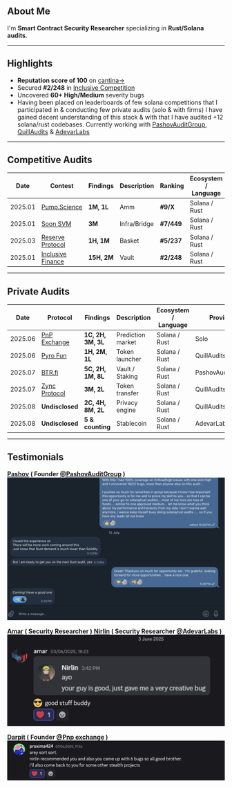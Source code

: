 ## About Me 
I'm **Smart Contract Security Researcher** specializing in **Rust/Solana audits**.

---

## Highlights

-  **Reputation score of 100** on [cantina→](https://cantina.xyz/u/chitresh)
-  Secured **#2/248** in [Inclusive Competition](https://cantina.xyz/competitions/3eff5a8f-b73a-4cfe-8c54-546b475548f0)
-  Uncovered **60+ High/Medium** severity bugs
-  Having been placed on leaderboards of few solana competitions that I participated in & conducting few private audits (solo & with firms) I have gained decent understanding of this stack & with that I have audited +12 solana/rust codebases. Currently working with [PashovAuditGroup](https://x.com/PashovAuditGrp), [QuillAudits](https://x.com/QuillAudits_AI) & [AdevarLabs](https://x.com/AdevarLabs)

---

## Competitive Audits

|  Date |  Contest |  Findings |  Description |  Ranking |  Ecosystem / Language |
|------|-----------|-------------|----------------|------------|------------------------|
| 2025.01   | [Pump.Science](https://code4rena.com/audits/2025-01-pump-science) | **1M, 1L** | Amm | **#9/X** | Solana / Rust | 
| 2025.01   | [Soon SVM](https://cantina.xyz/competitions/08c2b0b4-8449-4136-82a2-7074ccdfffac) | **3M** | Infra/Bridge | **#7/449** | Solana / Rust |
| 2025.03   | [Reserve Protocol](https://cantina.xyz/competitions/8b94becd-54e7-41cd-88e6-caae7becc76a) | **1H, 1M** | Basket | **#5/237** | Solana / Rust |
| 2025.01   | [Inclusive Finance](https://cantina.xyz/competitions/3eff5a8f-b73a-4cfe-8c54-546b475548f0) | **15H, 2M** | Vault | **#2/248**  | Solana / Rust |

---

## Private Audits

|  Date |  Protocol     |  Findings           |  Description     |  Ecosystem / Language |  Provider       |  Report                                                                 |
|------|----------------|----------------------|-------------------|------------------------|------------------|--------------------------------------------------------------------------|
| 2025.06   | [PnP Exchange](https://pnp.exchange) | **1C, 2H, 3M, 3L** | Prediction market      | Solana / Rust      | Solo             | [Link](https://github.com/ctrusonchain/ctrusonchain/blob/main/reports/pnpreport.md) |
| 2025.06   | [Pyro Fun](https://pyro.fun/)        | **1H, 2M, 1L**         | Token launcher         | Solana / Rust      | QuillAudits       | *Not public*                                                               |
| 2025.07   | [BTR.fi](https://btr.fi/)            | **5C, 2H, 1M, 8L** | Vault / Staking        | Solana / Rust      | PashovAuditGroup  | *Not public*                                                               |
| 2025.07  | [Zync Protocol](https://zynklabs.xyz/) | **3M, 2L**        | Token transfer                | Solana / Rust      | QuillAudits           | *Not public*                                                               |
| 2025.08   | **Undisclosed**                | **2C, 4H, 8M, 2L**        | Privacy engine                | Solana / Rust      | QuillAudits          | *Not public*                                                               |
| 2025.08   | **Undisclosed**                | **5 & counting**     | Stablecoin               | Solana / Rust      | AdevarLabs         | *Not public*                                                               |

---

## Testimonials
**[Pashov](https://x.com/pashovkrum) ( Founder [@PashovAuditGroup](https://x.com/PashovAuditGrp) )**
![Pashov's Testimonial](testimonials/testimony3.png)

**[Amar](https://x.com/amarfares_) ( Security Researcher )**
**[Nirlin](https://x.com/0xnirlin) ( Security Researcher [@AdevarLabs](https://x.com/AdevarLabs) )**
![testimonial](/testimonials/testimony2.png)

**[Darpit](https://x.com/proxima424) ( Founder [@Pnp exchange](https://x.com/predictandpump) )**
![Darpit's testimonial](/testimonials/testimony1.png)

